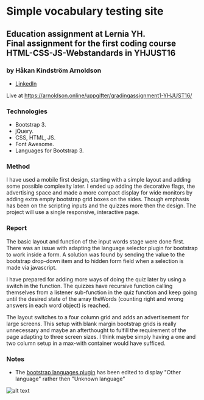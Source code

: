 # Simple vocabulary testing site

## Education assignment at Lernia YH.<br>Final assignment for the first coding course<br>HTML-CSS-JS-Webstandards in YHJUST16

### by Håkan Kindström Arnoldson
  * [LinkedIn](https://www.linkedin.com/in/arnoldson)

Live at <https://arnoldson.online/uppgifter/gradingassignment1-YHJUST16/>

### Technologies
  * Bootstrap 3.
  * jQuery.
  * CSS, HTML, JS.
  * Font Awesome.
  * Languages for Bootstrap 3.


### Method
I have used a mobile first design, starting with a simple layout and adding some possible complexity later. I ended up adding the decorative flags, the advertising space and made a more compact display for wide monitors by adding extra empty bootstrap grid boxes on the sides. Though emphasis has been on the scripting inputs and the quizzes more then the design. The project will use a single responsive, interactive page.

### Report

The basic layout and function of the input words stage were done first. There was an issue with adapting the language selector plugin for bootstrap to work inside a form. A solution was found by sending the value to the bootstrap drop-down item and to hidden form field when a selection is made via javascript.

I have prepared for adding more ways of doing the quiz later by using a switch in the function. The quizzes have recursive function calling themselves from a listener sub-function in the quiz function and keep going until the desired state of the array theWords (counting right and wrong answers in each word object) is reached.

The layout switches to a four column grid and adds an advertisement for large screens. This setup with blank margin bootstrap grids is really unnecessary and maybe an afterthought to fulfill the requirement of the page adapting to three screen sizes. I think maybe simply having a one and two column setup in a max-with container would have sufficed.


### Notes
  * The [bootstrap languages plugin](https://github.com/usrz/bootstrap-languages) has been edited to display "Other language" rather then "Unknown language"

  ![alt text](http://www.larcentrum.se/ostersund/wp-content/uploads/sites/13/2015/12/logo_lernia.png "Lernia Logo")